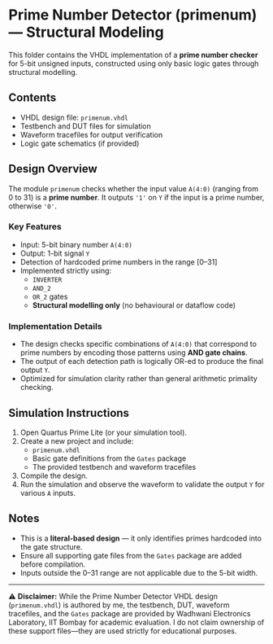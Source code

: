 # Prime Number Detector (primenum) — Structural Modeling

This folder contains the VHDL implementation of a **prime number checker** for 5-bit unsigned inputs, constructed using only basic logic gates through structural modelling.

## Contents

- VHDL design file: `primenum.vhdl`
- Testbench and DUT files for simulation
- Waveform tracefiles for output verification
- Logic gate schematics (if provided)

## Design Overview

The module `primenum` checks whether the input value `A(4:0)` (ranging from 0 to 31) is a **prime number**. It outputs `'1'` on `Y` if the input is a prime number, otherwise `'0'`.

### Key Features

- Input: 5-bit binary number `A(4:0)`
- Output: 1-bit signal `Y`
- Detection of hardcoded prime numbers in the range [0–31]
- Implemented strictly using:
  - `INVERTER`
  - `AND_2`
  - `OR_2` gates
  - **Structural modelling only** (no behavioural or dataflow code)

### Implementation Details

- The design checks specific combinations of `A(4:0)` that correspond to prime numbers by encoding those patterns using **AND gate chains**.
- The output of each detection path is logically OR-ed to produce the final output `Y`.
- Optimized for simulation clarity rather than general arithmetic primality checking.

## Simulation Instructions

1. Open Quartus Prime Lite (or your simulation tool).
2. Create a new project and include:
   - `primenum.vhdl`
   - Basic gate definitions from the `Gates` package
   - The provided testbench and waveform tracefiles
3. Compile the design.
4. Run the simulation and observe the waveform to validate the output `Y` for various `A` inputs.

## Notes

- This is a **literal-based design** — it only identifies primes hardcoded into the gate structure.
- Ensure all supporting gate files from the `Gates` package are added before compilation.
- Inputs outside the 0–31 range are not applicable due to the 5-bit width.

---

⚠️ **Disclaimer:** While the Prime Number Detector VHDL design (`primenum.vhdl`) is authored by me, the testbench, DUT, waveform tracefiles, and the `Gates` package are provided by Wadhwani Electronics Laboratory, IIT Bombay for academic evaluation. I do not claim ownership of these support files—they are used strictly for educational purposes.

